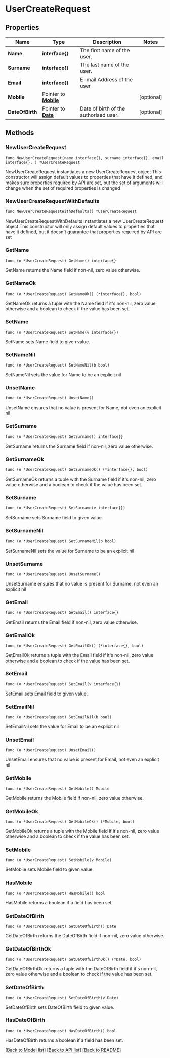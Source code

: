 # UserCreateRequest

## Properties

Name | Type | Description | Notes
------------ | ------------- | ------------- | -------------
**Name** | **interface{}** | The first name of the user. | 
**Surname** | **interface{}** | The last name of the user. | 
**Email** | **interface{}** | E-mail Address of the user | 
**Mobile** | Pointer to [**Mobile**](Mobile.md) |  | [optional] 
**DateOfBirth** | Pointer to [**Date**](Date.md) | Date of birth of the authorised user. | [optional] 

## Methods

### NewUserCreateRequest

`func NewUserCreateRequest(name interface{}, surname interface{}, email interface{}, ) *UserCreateRequest`

NewUserCreateRequest instantiates a new UserCreateRequest object
This constructor will assign default values to properties that have it defined,
and makes sure properties required by API are set, but the set of arguments
will change when the set of required properties is changed

### NewUserCreateRequestWithDefaults

`func NewUserCreateRequestWithDefaults() *UserCreateRequest`

NewUserCreateRequestWithDefaults instantiates a new UserCreateRequest object
This constructor will only assign default values to properties that have it defined,
but it doesn't guarantee that properties required by API are set

### GetName

`func (o *UserCreateRequest) GetName() interface{}`

GetName returns the Name field if non-nil, zero value otherwise.

### GetNameOk

`func (o *UserCreateRequest) GetNameOk() (*interface{}, bool)`

GetNameOk returns a tuple with the Name field if it's non-nil, zero value otherwise
and a boolean to check if the value has been set.

### SetName

`func (o *UserCreateRequest) SetName(v interface{})`

SetName sets Name field to given value.


### SetNameNil

`func (o *UserCreateRequest) SetNameNil(b bool)`

 SetNameNil sets the value for Name to be an explicit nil

### UnsetName
`func (o *UserCreateRequest) UnsetName()`

UnsetName ensures that no value is present for Name, not even an explicit nil
### GetSurname

`func (o *UserCreateRequest) GetSurname() interface{}`

GetSurname returns the Surname field if non-nil, zero value otherwise.

### GetSurnameOk

`func (o *UserCreateRequest) GetSurnameOk() (*interface{}, bool)`

GetSurnameOk returns a tuple with the Surname field if it's non-nil, zero value otherwise
and a boolean to check if the value has been set.

### SetSurname

`func (o *UserCreateRequest) SetSurname(v interface{})`

SetSurname sets Surname field to given value.


### SetSurnameNil

`func (o *UserCreateRequest) SetSurnameNil(b bool)`

 SetSurnameNil sets the value for Surname to be an explicit nil

### UnsetSurname
`func (o *UserCreateRequest) UnsetSurname()`

UnsetSurname ensures that no value is present for Surname, not even an explicit nil
### GetEmail

`func (o *UserCreateRequest) GetEmail() interface{}`

GetEmail returns the Email field if non-nil, zero value otherwise.

### GetEmailOk

`func (o *UserCreateRequest) GetEmailOk() (*interface{}, bool)`

GetEmailOk returns a tuple with the Email field if it's non-nil, zero value otherwise
and a boolean to check if the value has been set.

### SetEmail

`func (o *UserCreateRequest) SetEmail(v interface{})`

SetEmail sets Email field to given value.


### SetEmailNil

`func (o *UserCreateRequest) SetEmailNil(b bool)`

 SetEmailNil sets the value for Email to be an explicit nil

### UnsetEmail
`func (o *UserCreateRequest) UnsetEmail()`

UnsetEmail ensures that no value is present for Email, not even an explicit nil
### GetMobile

`func (o *UserCreateRequest) GetMobile() Mobile`

GetMobile returns the Mobile field if non-nil, zero value otherwise.

### GetMobileOk

`func (o *UserCreateRequest) GetMobileOk() (*Mobile, bool)`

GetMobileOk returns a tuple with the Mobile field if it's non-nil, zero value otherwise
and a boolean to check if the value has been set.

### SetMobile

`func (o *UserCreateRequest) SetMobile(v Mobile)`

SetMobile sets Mobile field to given value.

### HasMobile

`func (o *UserCreateRequest) HasMobile() bool`

HasMobile returns a boolean if a field has been set.

### GetDateOfBirth

`func (o *UserCreateRequest) GetDateOfBirth() Date`

GetDateOfBirth returns the DateOfBirth field if non-nil, zero value otherwise.

### GetDateOfBirthOk

`func (o *UserCreateRequest) GetDateOfBirthOk() (*Date, bool)`

GetDateOfBirthOk returns a tuple with the DateOfBirth field if it's non-nil, zero value otherwise
and a boolean to check if the value has been set.

### SetDateOfBirth

`func (o *UserCreateRequest) SetDateOfBirth(v Date)`

SetDateOfBirth sets DateOfBirth field to given value.

### HasDateOfBirth

`func (o *UserCreateRequest) HasDateOfBirth() bool`

HasDateOfBirth returns a boolean if a field has been set.


[[Back to Model list]](../README.md#documentation-for-models) [[Back to API list]](../README.md#documentation-for-api-endpoints) [[Back to README]](../README.md)


